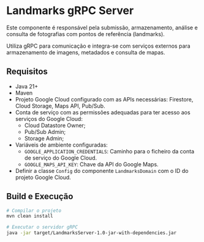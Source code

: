 # Landmarks gRPC Server

Este componente é responsável pela submissão, armazenamento, análise e consulta de fotografias com pontos de referência (landmarks).

Utiliza gRPC para comunicação e integra-se com serviços externos para armazenamento de imagens, metadados e consulta de mapas.

## Requisitos

- Java 21+
- Maven
- Projeto Google Cloud configurado com as APIs necessárias: Firestore, Cloud Storage, Maps API, Pub/Sub.
- Conta de serviço com as permissões adequadas para ter acesso aos serviços do Google Cloud:
  - Cloud Datastore Owner;
  - Pub/Sub Admin;
  - Storage Admin;
- Variáveis de ambiente configuradas:
  - `GOOGLE_APPLICATION_CREDENTIALS`: Caminho para o ficheiro da conta de serviço do Google Cloud.
  - `GOOGLE_MAPS_API_KEY`: Chave da API do Google Maps.
- Definir a classe `Config` do componente `LandmarksDomain` com o ID do projeto Google Cloud.

## Build e Execução

```bash
# Compilar o projeto
mvn clean install

# Executar o servidor gRPC
java -jar target/LandmarksServer-1.0-jar-with-dependencies.jar
```
